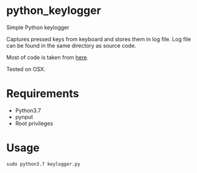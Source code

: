 # python_keylogger
Simple Python keylogger

Captures pressed keys from keyboard and stores them in
log file. Log file can be found in the same directory
as source code.

Most of code is taken from [here](https://pypi.org/project/pynput/).

Tested on OSX.

# Requirements
- Python3.7
- pynput
- Root privileges

# Usage
`sudo python3.7 keylogger.py`
